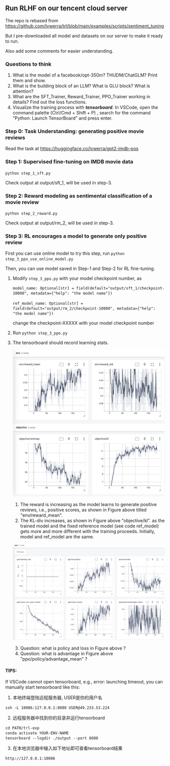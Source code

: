 ## Run RLHF on our tencent cloud server
The repo is rebased from https://github.com/lvwerra/trl/blob/main/examples/scripts/sentiment_tuning

But I pre-downloaded all model and datasets on our server to make it ready to run.

Also add some comments for easier understanding.

### Questions to think
1. What is the model of a facebook/opt-350m? THUDM/ChatGLM? 
Print them and show. 
2. What is the building block of an LLM? What is GLU block? What is attention? 
3. What are the SFT_Trainer, Reward_Trainer, PPO_Trainer working in details? Find out the loss functions. 
4. Visualize the training process with ***tensorboard***. In VSCode, open the command palette (Ctrl/Cmd + Shift + P) , search for the command “Python: Launch TensorBoard” and press enter. 

### Step 0: Task Understanding: generating positive movie reviews
Read the task at https://huggingface.co/lvwerra/gpt2-imdb-pos

### Step 1: Supervised fine-tuning on IMDB movie data
``python step_1_sft.py``

Check output at output/sft_1, will be used in step-3.



### Step 2: Reward modeling as sentimental classification of a movie review
``python step_2_reward.py``

Check output at output/rm_2, will be used in step-3.


### Step 3: RL encourages a model to generate only positive review 
First you can use online model to try this step, run
``python step_3_ppo_use_online_model.py``

Then, you can use model saved in Step-1 and Step-2 for RL fine-tuning.
 1. Modify ``step_3_ppo.py`` with your model checkpoint number, as

    ```
    model_name: Optional[str] = field(default="output/sft_1/checkpoint-10000", metadata={"help": "the model name"})
    
    ref_model_name: Optional[str] = field(default="output/rm_2/checkpoint-10000", metadata={"help": "the model name"})
    ```
    change the checkpoint-XXXXX with your model checkpoint number


 2. Run ``python step_3_ppo.py``


 3. The tensorboard should record learning stats.


      ![ppo-visualize](pics/ppo_1.jpg "ppo-1") 

      1) The reward is increasing as the model learns to generate positive reviews, i.e., positive scores, as shown in Figure above titled "env/reward_mean".
      2) The KL-div increases, as shown in Figure above "objective/kl".
      as the trained model and the fixed reference model (see code ref_model) gets more and more different with the training proceeds. Initially, model and ref_model are the same. 


      ![ppo-visualize](pics/ppo_2.jpg "ppo-2")

      3) Question: what is policy and loss in Figure above ?
      4) Question: what is advantage in Figure above "ppo/policy/advantage_mean" ? 





#### TIPS: 
   If VSCode cannot open tensorboard, e.g., error: launching timeout, you can manually start tensorboard like this:
   
   1) 本地终端登陆远程服务器, USER是你的用户名
   ```
   ssh -L 10086:127.0.0.1:8080 USER@49.233.53.224
   ```
   2) 远程服务器中找到你的目录并运行tensorboard
   ```
   cd PATH/trl-exp
   conda activate YOUR-ENV-NAME
   tensorboard --logdir ./output --port 8080
   ```
   3) 在本地浏览器中输入如下地址即可查看tensorboard结果
   ```
   http://127.0.0.1:10086
   ```

